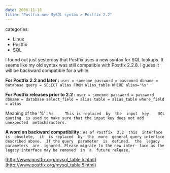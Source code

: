 ```yaml
---
date: 2006-11-18
title: "Postfix new MySQL syntax > Postfix 2.2"
---
```








categories:
- Linux
- Postfix
- SQL


I found out just yesterday that Postfix uses a new syntax for SQL lookups.
It seems like my old syntax was still compatible with Postfix 2.2.8.
I guess it will be backward compatible for a while.



**For Postfix 2.2 and later :**
`user = someone
password = password
dbname = database
query = SELECT alias FROM alias_table WHERE alias='%s'`

**For Postfix releases prior to 2.2 :**
`user = someone
password = password
dbname = database
select_field = alias
table = alias_table
where_field = alias`

Meaning of the '%' :
`%s     This is replaced  by  the  input  key.   SQL
                     quoting  is used to make sure that the input
                     key does not add unexpected  metacharacters.`

**A word on backward compatibility :**
`As of Postfix  2.2  this  interface  is  obsolete,  it  is
       replaced  by  the  more  general query interface described
       above.  If the query  parameter  is  defined,  the  legacy
       parameters  are  ignored. Please migrate to the new inter-
       face as the legacy interface may be removed  in  a  future
       release.`

[http://www.postfix.org/mysql_table.5.html](http://www.postfix.org/mysql_table.5.html)
